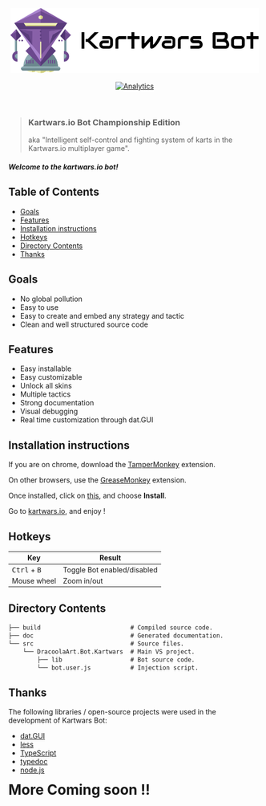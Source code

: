 ﻿<p align="center">
    <img src="./images/logo.png" height="130">
</p>

<p align="center">
    <a href="https://www.gratipay.com/Shields/">
        <img src="https://ga-beacon.appspot.com/UA-64079204-6/welcome-page" alt="Analytics">
    </a>
</p>

<p>&nbsp;</p>

> ### Kartwars.io Bot Championship Edition
> aka "Intelligent self-control and fighting system of karts in the Kartwars.io multiplayer game".

##### Welcome to the kartwars.io bot!

## Table of Contents
- [Goals](https://github.com/kmataru/kartwars.io-bot#goals)
- [Features](https://github.com/kmataru/kartwars.io-bot#features)
- [Installation instructions](https://github.com/kmataru/kartwars.io-bot#installation-instructions)
- [Hotkeys](https://github.com/kmataru/kartwars.io-bot#hotkeys)
- [Directory Contents](https://github.com/kmataru/kartwars.io-bot#directory-contents)
- [Thanks](https://github.com/kmataru/kartwars.io-bot#thanks)

## Goals

* No global pollution
* Easy to use
* Easy to create and embed any strategy and tactic
* Clean and well structured source code

## Features

* Easy installable
* Easy customizable
* Unlock all skins
* Multiple tactics
* Strong documentation
* Visual debugging
* Real time customization through dat.GUI

## Installation instructions

If you are on chrome, download the [TamperMonkey](https://chrome.google.com/webstore/detail/tampermonkey/dhdgffkkebhmkfjojejmpbldmpobfkfo?hl=en) extension.

On other browsers, use the [GreaseMonkey](https://addons.mozilla.org/en-GB/firefox/addon/greasemonkey/) extension.

Once installed, click on [this](https://github.com/kmataru/kartwars.io-bot/raw/master/src/DracoolaArt.Bot.Kartwars/bot.user.js), and choose **Install**.

Go to [kartwars.io](http://kartwars.io/), and enjoy !

## Hotkeys

Key | Result
---|---
<kbd>Ctrl</kbd> + <kbd>B</kbd> | Toggle Bot enabled/disabled
Mouse wheel | Zoom in/out

## Directory Contents

```
├── build                         # Compiled source code.
├── doc                           # Generated documentation.
└── src                           # Source files.
    └── DracoolaArt.Bot.Kartwars  # Main VS project.
        ├── lib                   # Bot source code.
        └── bot.user.js           # Injection script.
```

## Thanks
The following libraries / open-source projects were used in the development of Kartwars Bot:
* [dat.GUI](https://github.com/dataarts/dat.gui/)
* [less](http://lesscss.org/)
* [TypeScript](https://www.typescriptlang.org/)
* [typedoc](http://typedoc.org/)
* [node.js](http://nodejs.org/)

<b style="font-size: 2em">More Coming soon !!</b>
